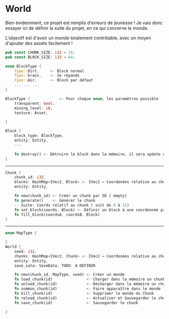 # World
Bien évidemment, ce projet est remplis d'erreurs de jeunesse ! Je vais donc essayer ici de définir la suite du projet, en ce qui concerne le monde.

L'objectif est d'avoir un monde totalement contrôlable, avec un moyen d'ajouter des assets facilement !

```Rust
pub const CHUNK_SIZE: i32 = 16;
pub const BLOCK_SIZE: i32 = 64;
```

```Rust
enum BlockType {
    Type::Dirt,     <- Block normal
    Type::Grass,    <- Se répands
    Type::Air,      <- Block par défaut
    ... ... ...
}

BlockType {             <- Pour chaque enum, les paramètres possible 
    transparent: bool,
    mining_level: i8,
    texture: Asset,

}

Block {
    block_type: BlockType,
    entity: Entity,
    ---

    fn destroy() <- Détruire le block dans la mémoire, il sera update ensuite
}
```
---
```Rust
Chunk {
    chunk_id: i32,
    blocks: HashMap<IVec2, Block> <- IVec2 = Coordonées relative au chunk
    entity: Entity,

    fn new(chunk_id) <- Créer un chunk par ID ( empty)
    fn generate()    <- Générer le chunk
    -- Suite: Coords relatif au chunk ( soit de 0 à 15)
    fn set_block(coords, Block) <- Définir un block à une coordonnée précise
    fn fill_block(coordsA, coordsB, Block)
}
```
---
```Rust
enum MapType {

}
World {
    seed: i32,
    chunks: HashMap<IVec2, Chunk> <- IVec2 = Coordonées relative au chunk
    entity: Entity,
    save_sata: SaveData, TODO: A DEFINIR

    fn new(chunk_id, MapType, seed) <- Créer un monde
    fn load_chunk(id)               <- Charger dans la mémoire un chunk
    fn unload_chunk(id)             <- Décharger dans la mémoire un chunk, et le sauvegarder dans un fichier
    fn summon_chunk(id)             <- Faire apparaître dans le monde le chunk
    fn kill_chunk(id)               <- Supprimer le monde du Chunk
    fn reload_chunk(id)             <- Actualiser et Sauvegarder le chunk ( collision )
    fn save_chunk(id)               <- Sauvegarder le chunk
     
}
```